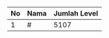| No | Nama            | Jumlah Level |
|----|-----------------|--------------|
| 1  | #    |    5107        |
